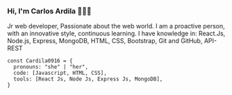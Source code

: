 ### Hi, I'm Carlos Ardila 👋👨‍💻

Jr web developer, Passionate about the web world. I am a proactive person, with an innovative style, continuous learning.
I have knowledge in: React.Js, Node.js, Express, MongoDB, HTML, CSS, Bootstrap, Git and GitHub, API-REST

```jS
const Cardila0916 = {
  pronouns: "she" | "her",
  code: [Javascript, HTML, CSS],
  tools: [React Js, Node Js, Express Js, MongoDB],
}
```
<!--
**Cardila0916/Cardila0916** is a ✨ _special_ ✨ repository because its `README.md` (this file) appears on your GitHub profile.

Here are some ideas to get you started:

- 🔭 I’m currently working on ...
- 🌱 I’m currently learning ...
- 👯 I’m looking to collaborate on ...
- 🤔 I’m looking for help with ...
- 💬 Ask me about ...
- 📫 How to reach me: ...
- 😄 Pronouns: ...
- ⚡ Fun fact: ...
-->
